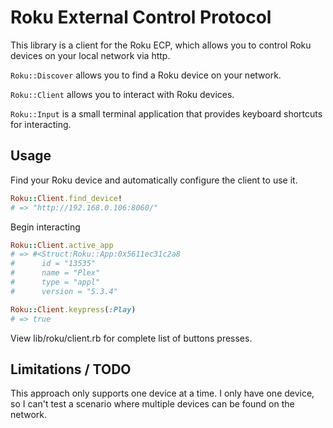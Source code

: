 Roku External Control Protocol
==============================

This library is a client for the Roku ECP, which allows you to control Roku
devices on your local network via http.

`Roku::Discover` allows you to find a Roku device on your network.

`Roku::Client` allows you to interact with Roku devices.

`Roku::Input` is a small terminal application that provides keyboard shortcuts
for interacting.


## Usage

Find your Roku device and automatically configure the client to use it.

```ruby
Roku::Client.find_device!
# => "http://192.168.0.106:8060/"
```

Begin interacting

```ruby
Roku::Client.active_app
# => #<Struct:Roku::App:0x5611ec31c2a8
#      id = "13535"
#      name = "Plex"
#      type = "appl"
#      version = "5.3.4"

Roku::Client.keypress(:Play)
# => true
```

View lib/roku/client.rb for complete list of buttons presses.

## Limitations / TODO

This approach only supports one device at a time. I only have one device, so I
can't test a scenario where multiple devices can be found on the network.
